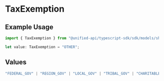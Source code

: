 # TaxExemption

## Example Usage

```typescript
import { TaxExemption } from "@unified-api/typescript-sdk/sdk/models/shared";

let value: TaxExemption = "OTHER";
```

## Values

```typescript
"FEDERAL_GOV" | "REGION_GOV" | "LOCAL_GOV" | "TRIBAL_GOV" | "CHARITABLE_ORG" | "RELIGIOUS_ORG" | "EDUCATIONAL_ORG" | "MEDICAL_ORG" | "RESALE" | "FOREIGN" | "OTHER"
```